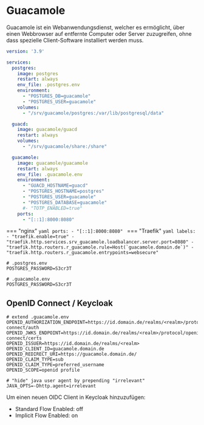 # Guacamole

Guacamole ist ein Webanwendungsdienst, welcher es ermöglicht, über einen Webbrowser auf entfernte Computer oder Server
zuzugreifen, ohne dass spezielle Client-Software installiert werden muss.

```yaml
version: '3.9'

services:
  postgres:
    image: postgres
    restart: always
    env_file: .postgres.env
    environment:
      - "POSTGRES_DB=guacamole"
      - "POSTGRES_USER=guacamole"
    volumes:
      - "/srv/guacamole/postgres:/var/lib/postgresql/data"

  guacd:
    image: guacamole/guacd
    restart: always
    volumes:
      - "/srv/guacamole/share:/share"

  guacamole:
    image: guacamole/guacamole
    restart: always
    env_file: .guacamole.env
    environment:
      - "GUACD_HOSTNAME=guacd"
      - "POSTGRES_HOSTNAME=postgres"
      - "POSTGRES_USER=guacamole"
      - "POSTGRES_DATABASE=guacamole"
      #- "TOTP_ENABLED=true"
    ports:
      - "[::1]:8000:8080"
```

=== "nginx"
    ```yaml
        ports:
          - "[::1]:8000:8080"
    ```
=== "Traefik"
    ```yaml
        labels:
          - "traefik.enable=true"
          - "traefik.http.services.srv_guacamole.loadbalancer.server.port=8080"
          - "traefik.http.routers.r_guacamole.rule=Host(`guacamole.domain.de`)"
          - "traefik.http.routers.r_guacamole.entrypoints=websecure"
    ```

```shell
# .postgres.env
POSTGRES_PASSWORD=S3cr3T
```

```shell
# .guacamole.env
POSTGRES_PASSWORD=S3cr3T
```

## OpenID Connect / Keycloak
```shell
# extend .guacamole.env
OPENID_AUTHORIZATION_ENDPOINT=https://id.domain.de/realms/<realm>/protocol/openid-connect/auth
OPENID_JWKS_ENDPOINT=https://id.domain.de/realms/<realm>/protocol/openid-connect/certs
OPENID_ISSUER=https://id.domain.de/realms/<realm>
OPENID_CLIENT_ID=guacamole.domain.de
OPENID_REDIRECT_URI=https://guacamole.domain.de/
OPENID_CLAIM_TYPE=sub
OPENID_CLAIM_TYPE=preferred_username
OPENID_SCOPE=openid profile

# "hide" java user agent by prepending "irrelevant"
JAVA_OPTS=-Dhttp.agent=irrelevant
```

Um einen neuen OIDC Client in Keycloak hinzuzufügen:
- Standard Flow Enabled: off
- Implicit Flow Enabled: on
